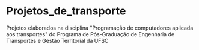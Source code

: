 # Projetos_de_transporte

Projetos elaborados na disciplina "Programação de computadores aplicada aos transportes" do Programa de Pós-Graduação de Engenharia de Transportes e Gestão Territorial da UFSC
